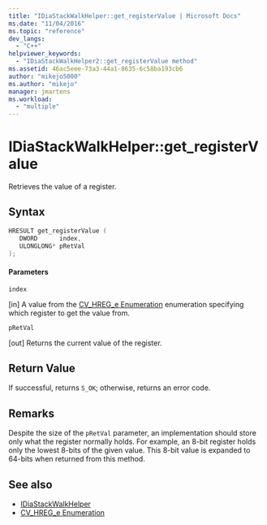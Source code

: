 ```yaml
---
title: "IDiaStackWalkHelper::get_registerValue | Microsoft Docs"
ms.date: "11/04/2016"
ms.topic: "reference"
dev_langs:
  - "C++"
helpviewer_keywords:
  - "IDiaStackWalkHelper2::get_registerValue method"
ms.assetid: 46ac5eee-73a3-44a1-8635-6c58ba193cb6
author: "mikejo5000"
ms.author: "mikejo"
manager: jmartens
ms.workload:
  - "multiple"
---
```

# IDiaStackWalkHelper::get_registerValue
Retrieves the value of a register.

## Syntax

```C++
HRESULT get_registerValue ( 
   DWORD      index,
   ULONGLONG* pRetVal
);
```

#### Parameters
 `index`

[in] A value from the [CV_HREG_e Enumeration](../../debugger/debug-interface-access/cv-hreg-e.md) enumeration specifying which register to get the value from.

 `pRetVal`

[out] Returns the current value of the register.

## Return Value
 If successful, returns `S_OK`; otherwise, returns an error code.

## Remarks
 Despite the size of the `pRetVal` parameter, an implementation should store only what the register normally holds. For example, an 8-bit register holds only the lowest 8-bits of the given value. This 8-bit value is expanded to 64-bits when returned from this method.

## See also
- [IDiaStackWalkHelper](../../debugger/debug-interface-access/idiastackwalkhelper.md)
- [CV_HREG_e Enumeration](../../debugger/debug-interface-access/cv-hreg-e.md)